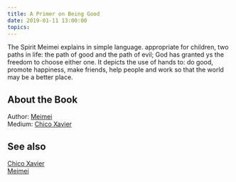 ```yaml
---
title: A Primer on Being Good
date: 2019-01-11 13:00:00
topics: 
---
```


The Spirit Meimei explains in simple language. appropriate for children, two
paths in life: the path of good and the path of evil; God has granted ys the
freedom to choose either one. It depicts the use of hands to: do good, promote
happiness, make friends, help people and work so that the world may be a better
place.

## About the Book
Author: [Meimei](/bio/meimei)  
Medium: [Chico Xavier](/bio/chico-xavier)  

## See also
[Chico Xavier](/bio/chico-xavier)  
[Meimei](/bio/meimei)  

